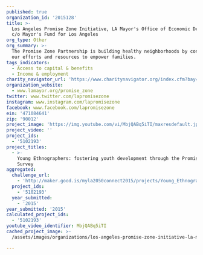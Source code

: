 ```yaml
---
published: true
organization_id: '2015128'
title: >-
  Los Angeles Promise Zone Initiative, LA Mayor's Office of Economic Development
  c/o Mayor's Fund for Los Angeles
org_type: Other
org_summary: >-
  The Promise Zone Partnership is building healthy neighborhoods by connecting
  our efforts and resources to empower families.
tags_indicators:
  - Access to capital & benefits
  - Income & employment
charity_navigator_url: 'https://www.charitynavigator.org/index.cfm?bay=search.profile&ein=471084641'
organization_website:
  - www.lamayor.org/promise_zone
twitter: www.twitter.com/lapromisezone
instagram: www.instagram.com/lapromisezone
facebook: www.facebook.com/lapromisezone
ein: '471084641'
zip: '90012'
project_image: 'https://img.youtube.com/vi/MbjQABq5iTI/maxresdefault.jpg'
project_video: ''
project_ids:
  - '5102193'
project_titles:
  - >-
    Young Ethnographers: fostering youth development through the Promise Zone
    Survey
aggregated:
  challenge_url:
    - 'http://maker.good.is/myla2050connect2015/projects/Young_Ethnographers.html'
  project_ids:
    - '5102193'
  year_submitted:
    - '2015'
year_submitted: '2015'
calculated_project_ids:
  - '5102193'
youtube_video_identifier: MbjQABq5iTI
cached_project_image: >-
  /assets/images/organizations/los-angeles-promise-zone-initiative-la-mayors-office-of-economic-development-c-o-mayors-fund-for-los-angeles/img.youtube.com/vi/MbjQABq5iTI/maxresdefault.jpg

---
```

